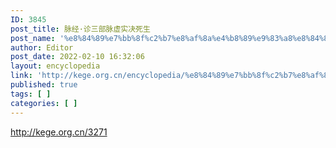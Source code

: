 ```yaml
---
ID: 3845
post_title: 脉经·诊三部脉虚实决死生
post_name: '%e8%84%89%e7%bb%8f%c2%b7%e8%af%8a%e4%b8%89%e9%83%a8%e8%84%89%e8%99%9a%e5%ae%9e%e5%86%b3%e6%ad%bb%e7%94%9f'
author: Editor
post_date: 2022-02-10 16:32:06
layout: encyclopedia
link: 'http://kege.org.cn/encyclopedia/%e8%84%89%e7%bb%8f%c2%b7%e8%af%8a%e4%b8%89%e9%83%a8%e8%84%89%e8%99%9a%e5%ae%9e%e5%86%b3%e6%ad%bb%e7%94%9f'
published: true
tags: [ ]
categories: [ ]
---
```

http://kege.org.cn/3271